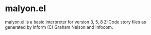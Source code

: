 malyon.el
=========

malyon.el is a basic interpreter for version 3, 5, 8 Z-Code story
files as generated by Inform (C) Graham Nelson and Infocom.

